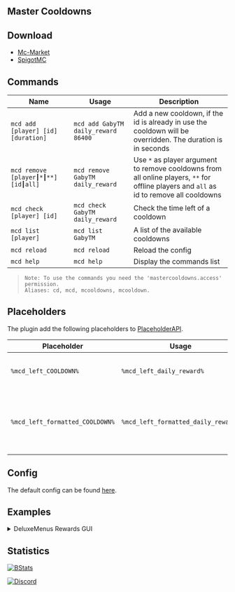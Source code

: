 ## Master Cooldowns

## Download
- [Mc-Market](https://www.mc-market.org/resources/12592/)
- [SpigotMC](https://www.spigotmc.org/resources/72145/)

## Commands
| Name | Usage | Description |
| --- | --- | --- |
| `mcd add [player] [id] [duration]` | `mcd add GabyTM daily_reward 86400` | Add a new cooldown, if the id is already in use the cooldown will be overridden. The duration is in seconds |
| `mcd remove [player┃*┃**] [id┃all]` | `mcd remove GabyTM daily_reward` | Use `*` as player argument to remove cooldowns from all online players, `**` for offline players and `all` as id to remove all cooldowns |
| `mcd check [player] [id]` | `mcd check GabyTM daily_reward` | Check the time left of a cooldown |
| `mcd list [player]` | `mcd list GabyTM` | A list of the available cooldowns |
| `mcd reload` | `mcd reload` | Reload the config |
| `mcd help` | `mcd help` | Display the commands list |

> ```
> Note: To use the commands you need the 'mastercooldowns.access' permission.
> Aliases: cd, mcd, mcooldowns, mcooldown.
> ```
 
## Placeholders
The plugin add the following placeholders to [PlaceholderAPI](https://www.spigotmc.org/resources/6245/).    

| Placeholder | Usage | Output | Description |
| --- | --- | --- | --- |
| `%mcd_left_COOLDOWN%` | `%mcd_left_daily_reward%` | 86400 | Return the time left of a cooldown as an integer |
| `%mcd_left_formatted_COOLDOWN%` | `%mcd_left_formatted_daily_reward%` | 24h | Same as above but formatted using PlaceholderAPI simple date format |

## Config
The default config can be found [here](iGabyTM/MasterCooldowns/tree/master/src/main/resources/config.yml).

## Examples
<details>
  <summary>DeluxeMenus Rewards GUI</summary>
  
```yaml
  menu_title: '&rDaily Rewards'
  inventory_type: HOPPER
  open_command: rewards
  update_interval: 1
  items:
    glass:
      material: STAINED_GLASS_PANE
      data: 7
      slots:
        - 0
        - 1
        - 3
        - 4
      display_name: ' '
    available:
      material: STORAGE_MINECART
      slot: 2
      priority: 1
      view_requirement:
        requirements:
          cooldown:
            type: '=='
            input: '%mcd_left_daily_reward%'
            output: '0'
      display_name: '&aDaily Reward'
      lore:
        - ''
        - '&aRight Click &7to claim!'
      click_commands:
        - '[console] mcd add %player_name% daily_reward 86400'
        - '[console] eco give %player_name% 10000'
        - '[close]'
        - '[message] &2&l[!] &aYou have claimed your daily reward, come back tomorrow for more!'
    on_cooldown:
      material: MINECART
      slot: 2
      priority: 2
      update: true
      display_name: '&cDaily Reward'
      lore:
        - ''
        - '&7Available on &c%mcd_left_formatted_daily_reward%'
```
</details>
 
## Statistics
[![BStats](https://bstats.org/signatures/bukkit/MasterCooldowns.svg)](https://bstats.org/plugin/bukkit/MasterCooldowns)
  
[![Discord](https://i.imgur.com/O1vSizn.png)](https://gabytm.me)